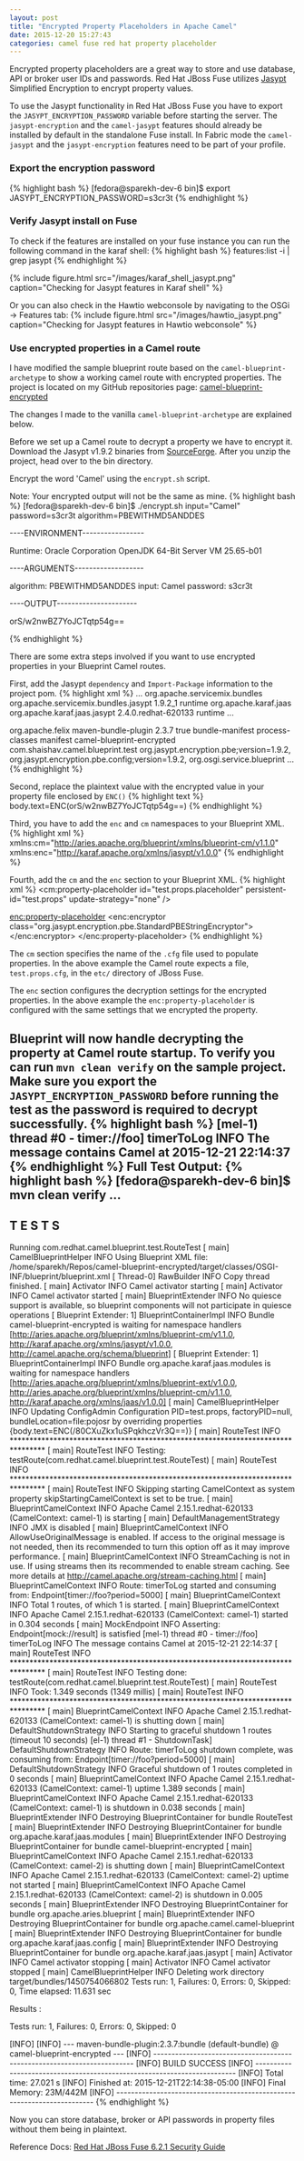 ```yaml
---
layout: post
title: "Encrypted Property Placeholders in Apache Camel"
date: 2015-12-20 15:27:43
categories: camel fuse red hat property placeholder
---
```

Encrypted property placeholders are a great way to store and use database, API or broker user IDs and passwords. Red Hat JBoss Fuse utilizes [Jasypt][1] Simplified Encryption to encrypt property values.

To use the Jasypt functionality in Red Hat JBoss Fuse you have to export the `JASYPT_ENCRYPTION_PASSWORD` variable before starting the server. The `jasypt-encryption` and the `camel-jasypt` features should already be installed by default in the standalone Fuse install. In Fabric mode the `camel-jasypt` and the `jasypt-encryption` features need to be part of your profile.

### Export the encryption password
{% highlight bash %}
[fedora@sparekh-dev-6 bin]$ export JASYPT_ENCRYPTION_PASSWORD=s3cr3t
{% endhighlight %}

### Verify Jasypt install on Fuse
To check if the features are installed on your fuse instance you can run the following command in the karaf shell:
{% highlight bash %}
features:list -i | grep jasypt
{% endhighlight %}

{% include figure.html src="/images/karaf_shell_jasypt.png" caption="Checking for Jasypt features in Karaf shell" %}

Or you can also check in the Hawtio webconsole by navigating to the OSGi &rarr; Features tab:
{% include figure.html src="/images/hawtio_jasypt.png" caption="Checking for Jasypt features in Hawtio webconsole" %}

### Use encrypted properties in a Camel route
I have modified the sample blueprint route based on the `camel-blueprint-archetype` to show a working camel route with encrypted properties. The project is located on my GitHub repositories page: [camel-blueprint-encrypted][3]

The changes I made to the vanilla `camel-blueprint-archetype` are explained below.

Before we set up a Camel route to decrypt a property we have to encrypt it. Download the Jasypt v1.9.2 binaries from [SourceForge][2]. After you unzip the project, head over to the bin directory.

Encrypt the word 'Camel' using the `encrypt.sh` script.

Note: Your encrypted output will not be the same as mine.
{% highlight bash %}
[fedora@sparekh-dev-6 bin]$ ./encrypt.sh input="Camel" password=s3cr3t algorithm=PBEWITHMD5ANDDES

----ENVIRONMENT-----------------

Runtime: Oracle Corporation OpenJDK 64-Bit Server VM 25.65-b01



----ARGUMENTS-------------------

algorithm: PBEWITHMD5ANDDES
input: Camel
password: s3cr3t



----OUTPUT----------------------

orS/w2nwBZ7YoJCTqtp54g==

{% endhighlight %}  

There are some extra steps involved if you want to use encrypted properties in your Blueprint Camel routes.

First, add the Jasypt `dependency` and `Import-Package` information to the project pom.
{% highlight xml %}
...
<dependency>
    <groupId>org.apache.servicemix.bundles</groupId>
    <artifactId>org.apache.servicemix.bundles.jasypt</artifactId>
    <version>1.9.2_1</version>
    <scope>runtime</scope>
</dependency>
<dependency>
    <groupId>org.apache.karaf.jaas</groupId>
    <artifactId>org.apache.karaf.jaas.jasypt</artifactId>
    <version>2.4.0.redhat-620133</version>
    <scope>runtime</scope>
</dependency>
...
<!-- to generate the MANIFEST-FILE of the bundle -->
<plugin>
    <groupId>org.apache.felix</groupId>
    <artifactId>maven-bundle-plugin</artifactId>
    <version>2.3.7</version>
    <extensions>true</extensions>
    <executions>
        <execution>
            <id>bundle-manifest</id>
            <phase>process-classes</phase>
            <goals>
                <goal>manifest</goal>
            </goals>
        </execution>
    </executions>
    <configuration>
        <instructions>
            <Bundle-SymbolicName>camel-blueprint-encrypted</Bundle-SymbolicName>
            <Private-Package>com.shaishav.camel.blueprint.test</Private-Package>
            <Import-Package>org.jasypt.encryption.pbe;version=1.9.2, org.jasypt.encryption.pbe.config;version=1.9.2, org.osgi.service.blueprint</Import-Package>
        </instructions>
        </configuration>
</plugin>
...
{% endhighlight %}

Second, replace the plaintext value with the encrypted value in your property file enclosed by `ENC()`
{% highlight text %}
body.text=ENC(orS/w2nwBZ7YoJCTqtp54g==)
{% endhighlight %}

Third, you have to add the `enc` and `cm` namespaces to your Blueprint XML.
{% highlight xml %}
xmlns:cm="http://aries.apache.org/blueprint/xmlns/blueprint-cm/v1.1.0"
xmlns:enc="http://karaf.apache.org/xmlns/jasypt/v1.0.0"
{% endhighlight %}

Fourth, add the `cm` and the `enc` section to your Blueprint XML.
{% highlight xml %}
<cm:property-placeholder id="test.props.placeholder" persistent-id="test.props" update-strategy="none" />

<enc:property-placeholder>
    <enc:encryptor class="org.jasypt.encryption.pbe.StandardPBEStringEncryptor">
        <property name="config">
            <bean class="org.jasypt.encryption.pbe.config.EnvironmentStringPBEConfig">
                <property name="algorithm" value="PBEWithMD5AndDES" />
                <property name="passwordEnvName" value="JASYPT_ENCRYPTION_PASSWORD" />
            </bean>
        </property>
    </enc:encryptor>
</enc:property-placeholder>
{% endhighlight %}

The `cm` section specifies the name of the `.cfg` file used to populate properties. In the above example the Camel route expects a file, `test.props.cfg`, in the `etc/` directory of JBoss Fuse.

The `enc` section configures the decryption settings for the encrypted properties. In the above example the `enc:property-placeholder` is configured with the same settings that we encrypted the property.

Blueprint will now handle decrypting the property at Camel route startup. To verify you can run `mvn clean verify` on the sample project. Make sure you export the `JASYPT_ENCRYPTION_PASSWORD` before running the test as the password is required to decrypt successfully.
{% highlight bash %}
[mel-1) thread #0 - timer://foo] timerToLog                     INFO  The message contains Camel at 2015-12-21 22:14:37
{% endhighlight %}
Full Test Output:
{% highlight bash %}
[fedora@sparekh-dev-6 bin]$ mvn clean verify
...
-------------------------------------------------------
 T E S T S
-------------------------------------------------------
Running com.redhat.camel.blueprint.test.RouteTest
[                          main] CamelBlueprintHelper           INFO  Using Blueprint XML file: /home/sparekh/Repos/camel-blueprint-encrypted/target/classes/OSGI-INF/blueprint/blueprint.xml
[                      Thread-0] RawBuilder                     INFO  Copy thread finished.
[                          main] Activator                      INFO  Camel activator starting
[                          main] Activator                      INFO  Camel activator started
[                          main] BlueprintExtender              INFO  No quiesce support is available, so blueprint components will not participate in quiesce operations
[         Blueprint Extender: 1] BlueprintContainerImpl         INFO  Bundle camel-blueprint-encrypted is waiting for namespace handlers [http://aries.apache.org/blueprint/xmlns/blueprint-cm/v1.1.0, http://karaf.apache.org/xmlns/jasypt/v1.0.0, http://camel.apache.org/schema/blueprint]
[         Blueprint Extender: 1] BlueprintContainerImpl         INFO  Bundle org.apache.karaf.jaas.modules is waiting for namespace handlers [http://aries.apache.org/blueprint/xmlns/blueprint-ext/v1.0.0, http://aries.apache.org/blueprint/xmlns/blueprint-cm/v1.1.0, http://karaf.apache.org/xmlns/jaas/v1.0.0]
[                          main] CamelBlueprintHelper           INFO  Updating ConfigAdmin Configuration PID=test.props, factoryPID=null, bundleLocation=file:pojosr by overriding properties {body.text=ENC(/80CXuZkx1uSPqkhczVr3Q==)}
[                          main] RouteTest                      INFO  ********************************************************************************
[                          main] RouteTest                      INFO  Testing: testRoute(com.redhat.camel.blueprint.test.RouteTest)
[                          main] RouteTest                      INFO  ********************************************************************************
[                          main] RouteTest                      INFO  Skipping starting CamelContext as system property skipStartingCamelContext is set to be true.
[                          main] BlueprintCamelContext          INFO  Apache Camel 2.15.1.redhat-620133 (CamelContext: camel-1) is starting
[                          main] DefaultManagementStrategy      INFO  JMX is disabled
[                          main] BlueprintCamelContext          INFO  AllowUseOriginalMessage is enabled. If access to the original message is not needed, then its recommended to turn this option off as it may improve performance.
[                          main] BlueprintCamelContext          INFO  StreamCaching is not in use. If using streams then its recommended to enable stream caching. See more details at http://camel.apache.org/stream-caching.html
[                          main] BlueprintCamelContext          INFO  Route: timerToLog started and consuming from: Endpoint[timer://foo?period=5000]
[                          main] BlueprintCamelContext          INFO  Total 1 routes, of which 1 is started.
[                          main] BlueprintCamelContext          INFO  Apache Camel 2.15.1.redhat-620133 (CamelContext: camel-1) started in 0.304 seconds
[                          main] MockEndpoint                   INFO  Asserting: Endpoint[mock://result] is satisfied
[mel-1) thread #0 - timer://foo] timerToLog                     INFO  The message contains Camel at 2015-12-21 22:14:37
[                          main] RouteTest                      INFO  ********************************************************************************
[                          main] RouteTest                      INFO  Testing done: testRoute(com.redhat.camel.blueprint.test.RouteTest)
[                          main] RouteTest                      INFO  Took: 1.349 seconds (1349 millis)
[                          main] RouteTest                      INFO  ********************************************************************************
[                          main] BlueprintCamelContext          INFO  Apache Camel 2.15.1.redhat-620133 (CamelContext: camel-1) is shutting down
[                          main] DefaultShutdownStrategy        INFO  Starting to graceful shutdown 1 routes (timeout 10 seconds)
[el-1) thread #1 - ShutdownTask] DefaultShutdownStrategy        INFO  Route: timerToLog shutdown complete, was consuming from: Endpoint[timer://foo?period=5000]
[                          main] DefaultShutdownStrategy        INFO  Graceful shutdown of 1 routes completed in 0 seconds
[                          main] BlueprintCamelContext          INFO  Apache Camel 2.15.1.redhat-620133 (CamelContext: camel-1) uptime 1.389 seconds
[                          main] BlueprintCamelContext          INFO  Apache Camel 2.15.1.redhat-620133 (CamelContext: camel-1) is shutdown in 0.038 seconds
[                          main] BlueprintExtender              INFO  Destroying BlueprintContainer for bundle RouteTest
[                          main] BlueprintExtender              INFO  Destroying BlueprintContainer for bundle org.apache.karaf.jaas.modules
[                          main] BlueprintExtender              INFO  Destroying BlueprintContainer for bundle camel-blueprint-encrypted
[                          main] BlueprintCamelContext          INFO  Apache Camel 2.15.1.redhat-620133 (CamelContext: camel-2) is shutting down
[                          main] BlueprintCamelContext          INFO  Apache Camel 2.15.1.redhat-620133 (CamelContext: camel-2) uptime not started
[                          main] BlueprintCamelContext          INFO  Apache Camel 2.15.1.redhat-620133 (CamelContext: camel-2) is shutdown in 0.005 seconds
[                          main] BlueprintExtender              INFO  Destroying BlueprintContainer for bundle org.apache.aries.blueprint
[                          main] BlueprintExtender              INFO  Destroying BlueprintContainer for bundle org.apache.camel.camel-blueprint
[                          main] BlueprintExtender              INFO  Destroying BlueprintContainer for bundle org.apache.karaf.jaas.config
[                          main] BlueprintExtender              INFO  Destroying BlueprintContainer for bundle org.apache.karaf.jaas.jasypt
[                          main] Activator                      INFO  Camel activator stopping
[                          main] Activator                      INFO  Camel activator stopped
[                          main] CamelBlueprintHelper           INFO  Deleting work directory target/bundles/1450754066802
Tests run: 1, Failures: 0, Errors: 0, Skipped: 0, Time elapsed: 11.631 sec

Results :

Tests run: 1, Failures: 0, Errors: 0, Skipped: 0

[INFO]
[INFO] --- maven-bundle-plugin:2.3.7:bundle (default-bundle) @ camel-blueprint-encrypted ---
[INFO] ------------------------------------------------------------------------
[INFO] BUILD SUCCESS
[INFO] ------------------------------------------------------------------------
[INFO] Total time: 27.021 s
[INFO] Finished at: 2015-12-21T22:14:38-05:00
[INFO] Final Memory: 23M/442M
[INFO] ------------------------------------------------------------------------
{% endhighlight %}

Now you can store database, broker or API passwords in property files without them being in plaintext.

Reference Docs: [Red Hat JBoss Fuse 6.2.1 Security Guide](https://access.redhat.com/documentation/en-US/Red_Hat_JBoss_Fuse/6.2.1/html/Security_Guide/FMQSecurityEncryptProperties.html)

[1]: http://jasypt.org/ "Jasypt"
[2]: http://sourceforge.net/projects/jasypt/files/jasypt/jasypt%201.9.2/jasypt-1.9.2-dist.zip/download "SourceForge"
[3]: https://github.com/smparekh/camel-blueprint-encrypted "camel-blueprint-encrypted"
